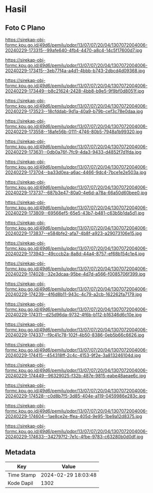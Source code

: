 # Hasil

## Foto C Plano

https://sirekap-obj-formc.kpu.go.id/49d6/pemilu/pdpr/13/07/07/20/04/1307072004006-20240229-173315--99afe640-4fb4-4470-a8c4-14c5f17600d7.jpg

https://sirekap-obj-formc.kpu.go.id/49d6/pemilu/pdpr/13/07/07/20/04/1307072004006-20240229-173415--3eb77f4a-a4d1-4bbb-b743-2dbcd4d09368.jpg

https://sirekap-obj-formc.kpu.go.id/49d6/pemilu/pdpr/13/07/07/20/04/1307072004006-20240229-173449--b8c21624-2428-4bb8-b9e5-9f9bf0d8051f.jpg

https://sirekap-obj-formc.kpu.go.id/49d6/pemilu/pdpr/13/07/07/20/04/1307072004006-20240229-173523--18cfddab-9d1a-40a9-b79b-cef3c78e0daa.jpg

https://sirekap-obj-formc.kpu.go.id/49d6/pemilu/pdpr/13/07/07/20/04/1307072004006-20240229-173558--18afe56b-0111-4746-80b5-7948a1b99320.jpg

https://sirekap-obj-formc.kpu.go.id/49d6/pemilu/pdpr/13/07/07/20/04/1307072004006-20240229-173631--0db0a76f-7fc9-4da3-9433-d4852f7d1fda.jpg

https://sirekap-obj-formc.kpu.go.id/49d6/pemilu/pdpr/13/07/07/20/04/1307072004006-20240229-173704--ba33d0ea-a6ac-4466-9dc4-7bce1e2e503a.jpg

https://sirekap-obj-formc.kpu.go.id/49d6/pemilu/pdpr/13/07/07/20/04/1307072004006-20240229-173737--687b3e47-80a0-4e6d-a78a-66a50d60bee0.jpg

https://sirekap-obj-formc.kpu.go.id/49d6/pemilu/pdpr/13/07/07/20/04/1307072004006-20240229-173809--69566ef5-65e5-43b7-b481-c63b5b1da5d1.jpg

https://sirekap-obj-formc.kpu.go.id/49d6/pemilu/pdpr/13/07/07/20/04/1307072004006-20240229-173837--e584bfe2-afa7-4b8f-a923-a29073106e15.jpg

https://sirekap-obj-formc.kpu.go.id/49d6/pemilu/pdpr/13/07/07/20/04/1307072004006-20240229-173943--49cccb2a-8a8d-44a4-8757-ef68b154c1e4.jpg

https://sirekap-obj-formc.kpu.go.id/49d6/pemilu/pdpr/13/07/07/20/04/1307072004006-20240229-174028--32e3dcaa-95be-4d7d-a566-f0085706f399.jpg

https://sirekap-obj-formc.kpu.go.id/49d6/pemilu/pdpr/13/07/07/20/04/1307072004006-20240229-174239--4f6d8b11-943c-4c79-a2cb-162262fa7179.jpg

https://sirekap-obj-formc.kpu.go.id/49d6/pemilu/pdpr/13/07/07/20/04/1307072004006-20240229-174311--d25d96da-9732-4f6b-b112-b16346d6c10e.jpg

https://sirekap-obj-formc.kpu.go.id/49d6/pemilu/pdpr/13/07/07/20/04/1307072004006-20240229-174337--f9c41c78-102f-4b50-8386-0eb5b66c6626.jpg

https://sirekap-obj-formc.kpu.go.id/49d6/pemilu/pdpr/13/07/07/20/04/1307072004006-20240229-174415--454318ff-2c4c-4153-9f2e-3a813246104d.jpg

https://sirekap-obj-formc.kpu.go.id/49d6/pemilu/pdpr/13/07/07/20/04/1307072004006-20240229-174449--96329025-f32b-487e-9815-eabe48aeae6c.jpg

https://sirekap-obj-formc.kpu.go.id/49d6/pemilu/pdpr/13/07/07/20/04/1307072004006-20240229-174528--c0d8b7f5-3d85-404e-a119-0459986e283c.jpg

https://sirekap-obj-formc.kpu.go.id/49d6/pemilu/pdpr/13/07/07/20/04/1307072004006-20240229-174604--1ae8ce2e-ffea-405d-9e95-1be9a12d8375.jpg

https://sirekap-obj-formc.kpu.go.id/49d6/pemilu/pdpr/13/07/07/20/04/1307072004006-20240229-174633--342797f2-7e1c-4fbe-9783-c63280b0d0df.jpg


## Metadata

| Key        | Value               |
| ---------- | ------------------- |
| Time Stamp | 2024-02-29 18:03:48 |
| Kode Dapil | 1302                |



